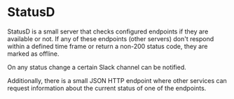 # StatusD

StatusD is a small server that checks configured endpoints if they are available
or not. If any of these endpoints (other servers) don't respond within a defined
time frame or return a non-200 status code, they are marked as offline.

On any status change a certain Slack channel can be notified.

Additionally, there is a small JSON HTTP endpoint where other services can
request information about the current status of one of the endpoints.
